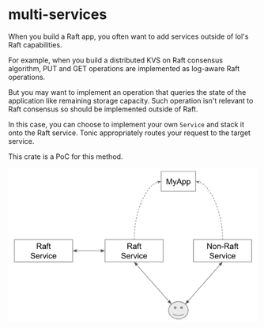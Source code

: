 # multi-services

When you build a Raft app, you often want to add services outside of lol's Raft capabilities.

For example, when you build a distributed KVS on Raft consensus algorithm, PUT and GET operations are implemented as log-aware Raft operations.

But you may want to implement an operation that queries the state of the application like remaining storage capacity. Such operation isn't relevant to Raft consensus so should be implemented outside of Raft.

In this case, you can choose to implement your own `Service` and stack it onto the Raft service. Tonic appropriately routes your request to the target service.

This crate is a PoC for this method.

![](multi-services.png)